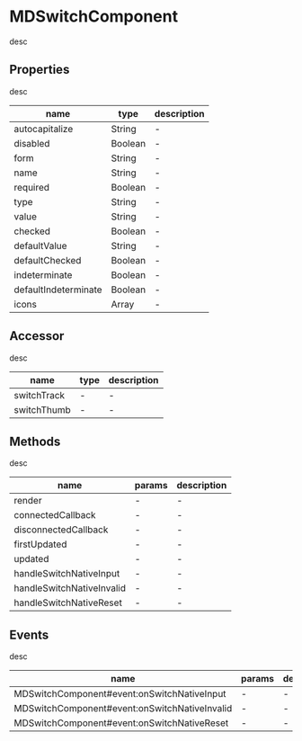 # MDSwitchComponent
desc 

## Properties
desc 

name|type|description
---|---|---
autocapitalize|String|-
disabled|Boolean|-
form|String|-
name|String|-
required|Boolean|-
type|String|-
value|String|-
checked|Boolean|-
defaultValue|String|-
defaultChecked|Boolean|-
indeterminate|Boolean|-
defaultIndeterminate|Boolean|-
icons|Array|-

## Accessor
desc 

name|type|description
---|---|---
switchTrack|-|-
switchThumb|-|-

## Methods
desc 

name|params|description
---|---|---
render|-|-
connectedCallback|-|-
disconnectedCallback|-|-
firstUpdated|-|-
updated|-|-
handleSwitchNativeInput|-|-
handleSwitchNativeInvalid|-|-
handleSwitchNativeReset|-|-

## Events
desc 

name|params|description
---|---|---
MDSwitchComponent#event:onSwitchNativeInput|-|-
MDSwitchComponent#event:onSwitchNativeInvalid|-|-
MDSwitchComponent#event:onSwitchNativeReset|-|-

